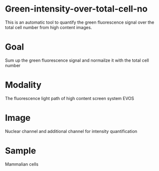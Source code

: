 # Green-intensity-over-total-cell-no
This is an automatic tool to quantify the green fluorescence signal over the total cell number from high content images.
# Goal
Sum up the green fluorescence signal and normailze it with the total cell number 
# Modality
The fluorescence light path of high content screen system EVOS
# Image
Nuclear channel and additional channel for intensity quantification
# Sample
Mammalian cells
